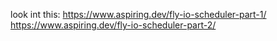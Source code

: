look int this:
https://www.aspiring.dev/fly-io-scheduler-part-1/
https://www.aspiring.dev/fly-io-scheduler-part-2/
